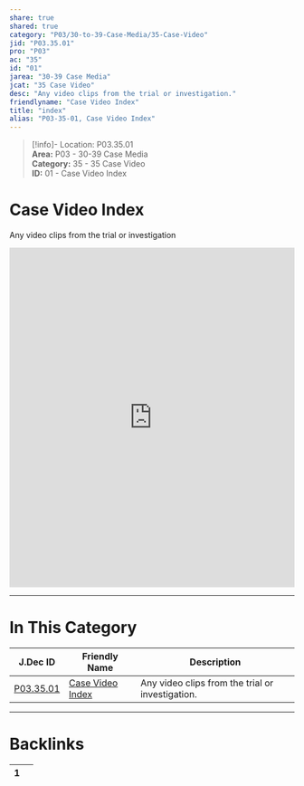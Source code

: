 ```yaml
---  
share: true  
shared: true  
category: "P03/30-to-39-Case-Media/35-Case-Video"  
jid: "P03.35.01"  
pro: "P03"  
ac: "35"  
id: "01"  
jarea: "30-39 Case Media"  
jcat: "35 Case Video"  
desc: "Any video clips from the trial or investigation."  
friendlyname: "Case Video Index"  
title: "index"  
alias: "P03-35-01, Case Video Index"  
---  
```

>[!info]- Location: P03.35.01  
>**Area:** P03 - 30-39 Case Media  
>**Category:** 35 - 35 Case Video  
>**ID:** 01 - Case Video Index  
  
# Case Video Index  
  
Any video clips from the trial or investigation  
<iframe src="https://drive.google.com/embeddedfolderview?id=1ji3R7SriogrDOG0F4bY9mKp_7mHLbfRH#list" style="width:100%; height:600px; border:0;"></iframe>  
  
---  
# In This Category  
  
| J.Dec ID                                                                            | Friendly Name                                                                              | Description                                      |  
| ----------------------------------------------------------------------------------- | ------------------------------------------------------------------------------------------ | ------------------------------------------------ |  
| [P03.35.01](index.md) | [Case Video Index](index.md) | Any video clips from the trial or investigation. |  
  
  
---  
# Backlinks  
<div><table class="dataview table-view-table"><thead class="table-view-thead"><tr class="table-view-tr-header"><th class="table-view-th"><span></span><span class="dataview small-text">1</span></th><th class="table-view-th"><span></span></th></tr></thead><tbody class="table-view-tbody"></tbody></table></div>